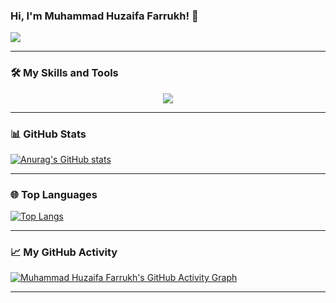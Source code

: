 ### Hi, I'm Muhammad Huzaifa Farrukh! 👋

![](https://komarev.com/ghpvc/?username=MuhammadHuzaifaFarrukh)

---

### 🛠️ My Skills and Tools
<p align="center">
  <img src="https://skillicons.dev/icons?i=c,cpp,html,css,js,python,git,github,vscode,godot,unity" />
</p>

---

### 📊 GitHub Stats

[![Anurag's GitHub stats](https://github-readme-stats.vercel.app/api?username=MuhammadHuzaifaFarrukh&show_icons=true&theme=dracula)](https://github.com/anuraghazra/github-readme-stats)

---

### 🌐 Top Languages

[![Top Langs](https://github-readme-stats.vercel.app/api/top-langs/?username=MuhammadHuzaifaFarrukh&layout=compact&theme=dracula)](https://github.com/anuraghazra/github-readme-stats)

---

### 📈 My GitHub Activity

[![Muhammad Huzaifa Farrukh's GitHub Activity Graph](https://github-readme-activity-graph.vercel.app/graph?username=MuhammadHuzaifaFarrukh&theme=react-dark)](https://github.com/ashutosh00710/github-readme-activity-graph)

---



